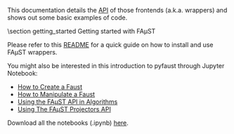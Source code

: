 This documentation details the [API](annotated.html) of those frontends (a.k.a. wrappers) and shows out some basic examples of code.

\section getting_started Getting started with FAµST

Please refer to this [README](./md_README.html) for a quick guide on how to install and use FAµST wrappers.

You might also be interested in this introduction to pyfaust through Jupyter Notebook:
- [How to Create a Faust](./Faust_creation.html) 
- [How to Manipulate a Faust](./Faust_manipulation.html) 
- [Using the FAµST API in Algorithms](./Use_of_Faust_objects_in_algorithms.html) 
- [Using The FAµST Projectors API](./faust_projectors.html)

Download all the notebooks (.ipynb) [here](./pyfaust_notebooks.zip).
